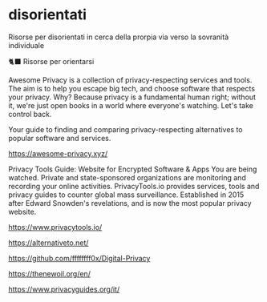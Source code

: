 # disorientati
Risorse per disorientati in cerca della prorpia via verso la sovranità individuale

🐈‍⬛ Risorse per orientarsi

Awesome Privacy is a collection of privacy-respecting services and tools. The aim is to help you escape big tech, and choose software that respects your privacy.
Why? Because privacy is a fundamental human right; without it, we're just open books in a world where everyone's watching. Let's take control back.

Your guide to finding and comparing privacy-respecting alternatives to popular software and services.

https://awesome-privacy.xyz/


Privacy Tools Guide: Website for Encrypted Software & Apps
You are being watched. Private and state-sponsored organizations are monitoring and recording your online activities. PrivacyTools.io provides services, tools and privacy guides to counter global mass surveillance. Established in 2015 after Edward Snowden's revelations, and is now the most popular privacy website.

https://www.privacytools.io/

https://alternativeto.net/

https://github.com/ffffffff0x/Digital-Privacy


https://thenewoil.org/en/

https://www.privacyguides.org/it/


